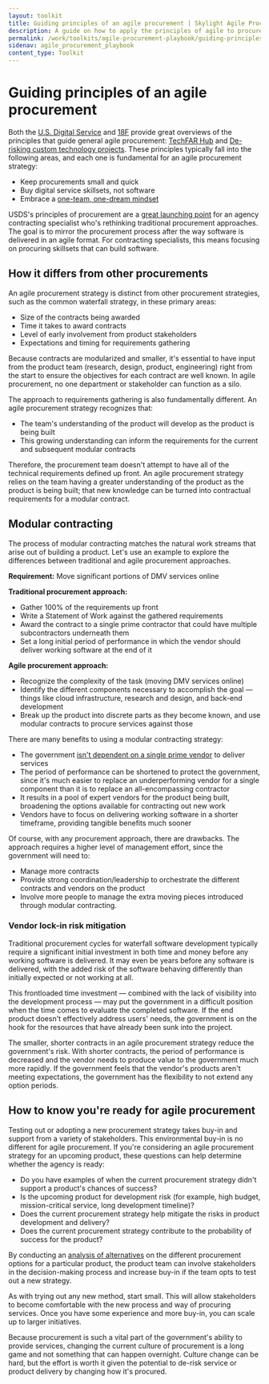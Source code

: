 ```yaml
---
layout: toolkit
title: Guiding principles of an agile procurement | Skylight Agile Procurement Playbook
description: A guide on how to apply the principles of agile to procurement.
permalink: /work/toolkits/agile-procurement-playbook/guiding-principles-of-an-agile-procurement/
sidenav: agile_procurement_playbook
content_type: Toolkit
---
```


# Guiding principles of an agile procurement

Both the [U.S. Digital Service](https://usds.gov/) and [18F](https://18f.gsa.gov/) provide great
overviews of the principles that guide general agile procurement: [TechFAR Hub](https://techfarhub.cio.gov/learning-center/principles/) and [De-risking custom technology projects](https://github.com/18F/technology-budgeting/blob/master/handbook.md). These principles typically fall into the following areas, and each one is fundamental for an agile procurement strategy:

- Keep procurements small and quick
- Buy digital service skillsets, not software
- Embrace a [one-team, one-dream mindset](../standing-up-a-team-to-guide-the-procurement-process#working-together-building-an-agile-culture)

USDS's principles of procurement are a [great launching point](https://playbook.cio.gov/#play5) for an agency contracting specialist who's rethinking traditional procurement approaches. The goal is to mirror the procurement process after the way software is delivered in an agile format. For contracting specialists, this means focusing on procuring skillsets that can build software.

## How it differs from other procurements

An agile procurement strategy is distinct from other procurement strategies, such as the common waterfall strategy, in these primary areas:

- Size of the contracts being awarded
- Time it takes to award contracts
- Level of early involvement from product stakeholders
- Expectations and timing for requirements gathering

Because contracts are modularized and smaller, it's essential to have input from the product team (research, design, product, engineering) right from the start to ensure the objectives for each contract are well known. In agile procurement, no one department or stakeholder can function as a silo.

The approach to requirements gathering is also fundamentally different. An agile procurement strategy recognizes that:

- The team's understanding of the product will develop as the product is being built
- This growing understanding can inform the requirements for the current and subsequent modular contracts

Therefore, the procurement team doesn't attempt to have all of the technical requirements defined up front. An agile procurement strategy relies on the team having a greater understanding of the product as the product is being built; that new knowledge can be turned into contractual requirements for a modular contract.

## Modular contracting

The process of modular contracting matches the natural work streams that arise out of building a product. Let's use an example to explore the differences between traditional and agile procurement approaches.

**Requirement:** Move significant portions of DMV services online

**Traditional procurement approach:**

- Gather 100% of the requirements up front
- Write a Statement of Work against the gathered requirements
- Award the contract to a single prime contractor that could have multiple subcontractors underneath them
- Set a long initial period of performance in which the vendor should deliver working software at the end of it

**Agile procurement approach:**

- Recognize the complexity of the task (moving DMV services online)
- Identify the different components necessary to accomplish the goal — things like cloud infrastructure, research and design, and back-end development
- Break up the product into discrete parts as they become known, and use modular contracts to procure services against those

There are many benefits to using a modular contracting strategy:

- The government [isn't dependent on a single prime vendor](../guiding-principles-of-an-agile-procurement#vendor-lock-in-risk-mitigation) to deliver services
- The period of performance can be shortened to protect the government, since it's much easier to replace an underperforming vendor for a single component than it is to replace an all-encompassing contractor
- It results in a pool of expert vendors for the product being built, broadening the options available for contracting out new work
- Vendors have to focus on delivering working software in a shorter timeframe, providing tangible benefits much sooner

Of course, with any procurement approach, there are drawbacks. The approach requires a higher level of management effort, since the government will need to:

- Manage more contracts
- Provide strong coordination/leadership to orchestrate the different contracts and vendors on the product
- Involve more people to manage the extra moving pieces introduced through modular contracting.

### Vendor lock-in risk mitigation

Traditional procurement cycles for waterfall software development typically require a significant initial investment in both time and money before any working software is delivered. It may even be years before any software is delivered, with the added risk of the software behaving differently than initially expected or not working at all.

This frontloaded time investment — combined with the lack of visibility into the development process — may put the government in a difficult position when the time comes to evaluate the completed software. If the end product doesn't effectively address users' needs, the government is on the hook for the resources that have already been sunk into the project.

The smaller, shorter contracts in an agile procurement strategy reduce the government's risk. With shorter contracts, the period of performance is decreased and the vendor needs to produce value to the government much more rapidly. If the government feels that the vendor's products aren't meeting expectations, the government has the flexibility to not extend any option periods.

## How to know you're ready for agile procurement

Testing out or adopting a new procurement strategy takes buy-in and support from a variety of stakeholders. This environmental buy-in is no different for agile procurement. If you're considering an agile procurement strategy for an upcoming product, these questions can help determine whether the agency is ready:

- Do you have examples of when the current procurement strategy didn't support a product's chances of success?
- Is the upcoming product for development risk (for example, high budget, mission-critical service, long development timeline)?
- Does the current procurement strategy help mitigate the risks in product development and delivery?
- Does the current procurement strategy contribute to the probability of success for the product?

By conducting an [analysis of alternatives](../appendix-f-procurement-options-analysis-examples/) on the different procurement options for a particular product, the product team can involve stakeholders in the decision-making process and increase buy-in if the team opts to test out a new strategy.

As with trying out any new method, start small. This will allow stakeholders to become comfortable with the new process and way of procuring services. Once you have some experience and more buy-in, you can scale up to larger initiatives.

Because procurement is such a vital part of the government's ability to provide services, changing the current culture of procurement is a long game and not something that can happen overnight. Culture change can be hard, but the effort is worth it given the potential to de-risk service or product delivery by changing how it's procured.
